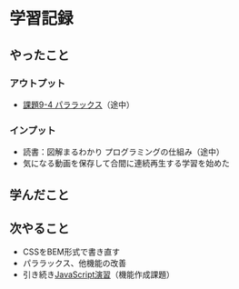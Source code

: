 # 学習記録

## やったこと

### アウトプット
- [課題9-4 パララックス](../practice/tasks/9_js_funcs/)（途中）

### インプット
- 読書：図解まるわかり プログラミングの仕組み（途中）
- 気になる動画を保存して合間に連続再生する学習を始めた

## 学んだこと

## 次やること
- CSSをBEM形式で書き直す
- パララックス、他機能の改善
- 引き続き[JavaScript演習](../practice/tasks/9_js_funcs/)（機能作成課題）